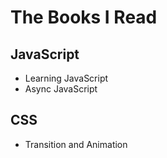 # The Books I Read

## JavaScript

- Learning JavaScript
- Async JavaScript

## CSS

- Transition and Animation

